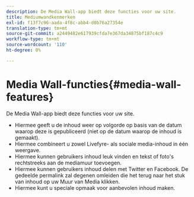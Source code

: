 ```yaml
---
description: De Media Wall-app biedt deze functies voor uw site.
title: Mediumwandkenmerken
exl-id: f13f7c96-aada-4f8c-abb4-d0b76a27354e
translation-type: tm+mt
source-git-commit: a2449482e617939cfda7e367da34875bf187c4c9
workflow-type: tm+mt
source-wordcount: '110'
ht-degree: 0%

---
```


# Media Wall-functies{#media-wall-features}

De Media Wall-app biedt deze functies voor uw site.



* Hiermee geeft u de inhoud weer op volgorde op basis van de datum waarop deze is gepubliceerd (niet op de datum waarop de inhoud is gemaakt).
* Hiermee combineert u zowel Livefyre- als sociale media-inhoud in één weergave.
* Hiermee kunnen gebruikers inhoud leuk vinden en tekst of foto&#39;s rechtstreeks aan de mediamuur toevoegen.
* Hiermee kunnen gebruikers inhoud delen met Twitter en Facebook. De gedeelde permalink zal degenen omleiden die het terug naar het stuk van inhoud op uw Muur van Media klikken.
* Hiermee kunt u speciale opmaak voor aanbevolen inhoud maken.
